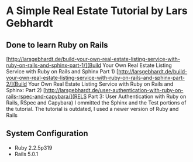 # A Simple Real Estate Tutorial by Lars Gebhardt
## Done to learn Ruby on Rails
[http://larsgebhardt.de/build-your-own-real-estate-listing-service-with-ruby-on-rails-and-sphinx-part-1/](Build Your Own Real Estate Listing Service with Ruby on Rails and Sphinx Part 1)
[http://larsgebhardt.de/build-your-own-real-estate-listing-service-with-ruby-on-rails-and-sphinx-part-2/](Build Your Own Real Estate Listing Service with Ruby on Rails and Sphinx: Part 2)
[http://larsgebhardt.de/user-authentication-with-ruby-on-rails-rspec-and-capybara/](RELS Part 3: User Authentication with Ruby on Rails, RSpec and Capybara)
I ommitted the Sphinx and the Test portions of the tutorial.
The tutorial is outdated, I used a newer version of Ruby and Rails

## System Configuration
* Ruby 2.2.5p319
* Rails 5.0.1
